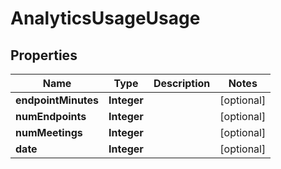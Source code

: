 
# AnalyticsUsageUsage

## Properties
Name | Type | Description | Notes
------------ | ------------- | ------------- | -------------
**endpointMinutes** | **Integer** |  |  [optional]
**numEndpoints** | **Integer** |  |  [optional]
**numMeetings** | **Integer** |  |  [optional]
**date** | **Integer** |  |  [optional]



